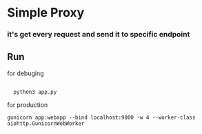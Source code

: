 # Simple Proxy

### it's get every request and send it to specific endpoint

  

## Run

for debuging

```

  python3 app.py

```
for production
```
gunicorn app:webapp --bind localhost:9000 -w 4 --worker-class aiohttp.GunicornWebWorker
```
